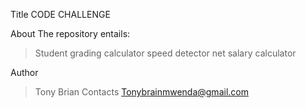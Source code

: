 Title
CODE CHALLENGE


About
The repository entails:
>Student grading calculator
>speed detector
>net salary calculator


Author
>Tony Brian
Contacts
Tonybrainmwenda@gmail.com
